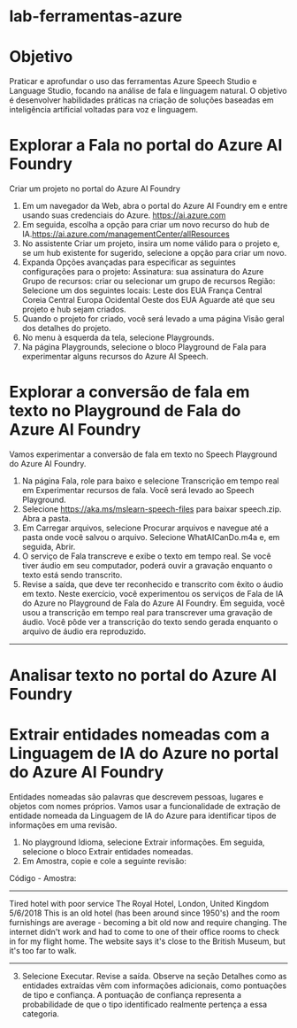 # lab-ferramentas-azure

# Objetivo

Praticar e aprofundar o uso das ferramentas Azure Speech Studio e Language Studio, focando na análise de fala e linguagem natural. 
O objetivo é desenvolver habilidades práticas na criação de soluções baseadas em inteligência artificial voltadas para voz e linguagem. 

# Explorar a Fala no portal do Azure AI Foundry

Criar um projeto no portal do Azure AI Foundry
1. Em um navegador da Web, abra o portal do Azure AI Foundry em e entre usando suas credenciais do Azure. 
	https://ai.azure.com
2. Em seguida, escolha a opção para criar um novo recurso do hub de IA.https://ai.azure.com/managementCenter/allResources
3. No assistente Criar um projeto, insira um nome válido para o projeto e, se um hub existente for sugerido, selecione a opção para criar um novo.
4. Expanda Opções avançadas para especificar as seguintes configurações para o projeto:
	Assinatura: sua assinatura do Azure
	Grupo de recursos: criar ou selecionar um grupo de recursos
	Região: Selecione um dos seguintes locais:
		Leste dos EUA
		França Central
		Coreia Central
		Europa Ocidental
		Oeste dos EUA
Aguarde até que seu projeto e hub sejam criados.
5. Quando o projeto for criado, você será levado a uma página Visão geral dos detalhes do projeto.
6. No menu à esquerda da tela, selecione Playgrounds.
7. Na página Playgrounds, selecione o bloco Playground de Fala para experimentar alguns recursos do Azure AI Speech.

# Explorar a conversão de fala em texto no Playground de Fala do Azure AI Foundry

Vamos experimentar a conversão de fala em texto no Speech Playground do Azure AI Foundry.
1. Na página Fala, role para baixo e selecione Transcrição em tempo real em Experimentar recursos de fala. Você será levado ao Speech Playground.
2. Selecione https://aka.ms/mslearn-speech-files para baixar speech.zip. Abra a pasta.
3. Em Carregar arquivos, selecione Procurar arquivos e navegue até a pasta onde você salvou o arquivo. Selecione WhatAICanDo.m4a e, em seguida, Abrir.
4. O serviço de Fala transcreve e exibe o texto em tempo real. Se você tiver áudio em seu computador, poderá ouvir a gravação enquanto o texto está sendo transcrito.
5. Revise a saída, que deve ter reconhecido e transcrito com êxito o áudio em texto.
Neste exercício, você experimentou os serviços de Fala de IA do Azure no Playground de Fala do Azure AI Foundry. Em seguida, você usou a transcrição em tempo real para transcrever uma gravação de áudio. Você pôde ver a transcrição do texto sendo gerada enquanto o arquivo de áudio era reproduzido.

----------------------------------------------------------------------------------------------------------------------------------------

# Analisar texto no portal do Azure AI Foundry

# Extrair entidades nomeadas com a Linguagem de IA do Azure no portal do Azure AI Foundry
Entidades nomeadas são palavras que descrevem pessoas, lugares e objetos com nomes próprios. Vamos usar a funcionalidade de extração de entidade nomeada da Linguagem de IA do Azure para identificar tipos de informações em uma revisão.
1. No playground Idioma, selecione Extrair informações. Em seguida, selecione o bloco Extrair entidades nomeadas.
2. Em Amostra, copie e cole a seguinte revisão:

Código - Amostra:
*******************************************************************************************************************
 Tired hotel with poor service
 The Royal Hotel, London, United Kingdom
 5/6/2018
 This is an old hotel (has been around since 1950's) and the room furnishings are average - becoming a bit old now and require changing. The internet didn't work and had to come to one of their office rooms to check in for my flight home. The website says it's close to the British Museum, but it's too far to walk.
******************************************************************************************************************

3. Selecione Executar. Revise a saída. Observe na seção Detalhes como as entidades extraídas vêm com informações adicionais, como pontuações de tipo e confiança. A pontuação de confiança representa a probabilidade de que o tipo identificado realmente pertença a essa categoria.
